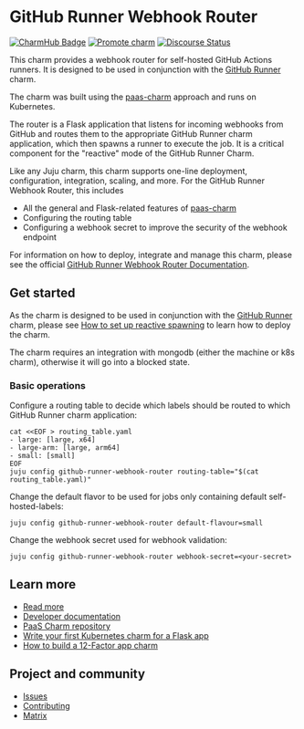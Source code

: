 # GitHub Runner Webhook Router
[![CharmHub Badge](https://charmhub.io/github-runner-webhook-router/badge.svg)](https://charmhub.io/github-runner-webhook-router)
[![Promote charm](https://github.com/canonical/github-runner-webhook-router/actions/workflows/promote_charm.yaml/badge.svg)](https://github.com/canonical/github-runner-webhook-router/actions/workflows/promote_charm.yaml)
[![Discourse Status](https://img.shields.io/discourse/status?server=https%3A%2F%2Fdiscourse.charmhub.io&style=flat&label=CharmHub%20Discourse)](https://discourse.charmhub.io)

This charm provides a webhook router for self-hosted GitHub Actions runners. 
It is designed to be used in conjunction with the [GitHub Runner](https://github.com/canonical/github-runner-operator) charm.

The charm was built using the [paas-charm](https://github.com/canonical/paas-charm)  approach and runs on Kubernetes.

The router is a Flask application that listens for incoming webhooks from GitHub and routes them 
to the appropriate GitHub Runner charm application, which then spawns a runner to execute the job.
It is a critical component for the "reactive" mode of the GitHub Runner Charm.




Like any Juju charm, this charm supports one-line deployment, configuration, integration, scaling, and more.
For the GitHub Runner Webhook Router, this includes

* All the general and Flask-related features of [paas-charm](https://github.com/canonical/paas-charm)
* Configuring the routing table
* Configuring a webhook secret to improve the security of the webhook endpoint

For information on how to deploy, integrate and manage this charm, please see the official
[GitHub Runner Webhook Router Documentation](https://charmhub.io/github-runner-webhook-router).


## Get started
As the charm is designed to be used in conjunction with the [GitHub Runner](https://github.com/canonical/github-runner-operator) charm,
please see [How to set up reactive spawning](https://charmhub.io/github-runner/docs/how-to-reactive) to learn how to deploy the charm.

The charm requires an integration with mongodb (either the machine or k8s charm), otherwise it will
go into a blocked state.

### Basic operations

Configure a routing table to decide which labels should be routed to which GitHub Runner charm application:

```shell
cat <<EOF > routing_table.yaml
- large: [large, x64]
- large-arm: [large, arm64]
- small: [small]
EOF
juju config github-runner-webhook-router routing-table="$(cat routing_table.yaml)"
```

Change the default flavor to be used for jobs only containing default self-hosted-labels:

```shell
juju config github-runner-webhook-router default-flavour=small
```

Change the webhook secret used for webhook validation:

```shell
juju config github-runner-webhook-router webhook-secret=<your-secret>
```


## Learn more
* [Read more](https://charmhub.io/github-runner-webhook-router)
* [Developer documentation](https://github.com/canonical/github-runner-webhook-router/blob/main/CONTRIBUTING.md)
* [PaaS Charm repository](https://github.com/canonical/paas-charm)
* [Write your first Kubernetes charm for a Flask app](https://juju.is/docs/sdk/write-your-first-kubernetes-charm-for-a-flask-app)
* [How to build a 12-Factor app charm](https://juju.is/docs/sdk/build-a-12-factor-app-charm)

## Project and community
* [Issues](https://github.com/canonical/github-runner-operator/issues)
* [Contributing](https://charmhub.io/github-runner/docs/how-to-contribute)
* [Matrix](https://matrix.to/#/#charmhub-charmdev:ubuntu.com)
